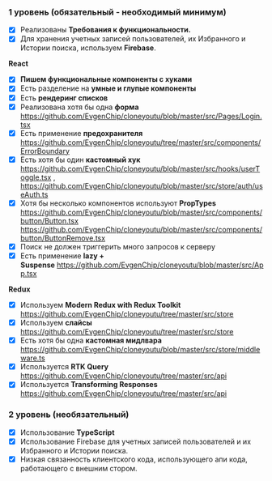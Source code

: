 ### **1 уровень (обязательный - необходимый минимум)**

- [x]  Реализованы **Требования к функциональности.**
- [X]  Для хранения учетных записей пользователей, их Избранного и Истории поиска, используем **Firebase**. 

**React**

- [X]  **Пишем функциональные компоненты c хуками** 
- [X]  Есть разделение на **умные и глупые компоненты**
- [X]  Есть **рендеринг списков** 
- [X]  Реализована хотя бы одна **форма** https://github.com/EvgenChip/cloneyoutu/blob/master/src/Pages/Login.tsx
- [X]  Есть применение **предохранителя** https://github.com/EvgenChip/cloneyoutu/tree/master/src/components/ErrorBoundary
- [X]  Есть хотя бы один **кастомный хук** https://github.com/EvgenChip/cloneyoutu/blob/master/src/hooks/userToggle.tsx , https://github.com/EvgenChip/cloneyoutu/blob/master/src/store/auth/useAuth.ts
- [X]  Хотя бы несколько компонентов используют **PropTypes** https://github.com/EvgenChip/cloneyoutu/blob/master/src/components/button/Button.tsx https://github.com/EvgenChip/cloneyoutu/blob/master/src/components/button/ButtonRemove.tsx
- [X]  Поиск не должен триггерить много запросов к серверу
- [X]  Есть применение **lazy + Suspense** https://github.com/EvgenChip/cloneyoutu/blob/master/src/App.tsx

**Redux**

- [X]  Используем **Modern Redux with Redux Toolkit** https://github.com/EvgenChip/cloneyoutu/tree/master/src/store
- [X]  Используем **слайсы** https://github.com/EvgenChip/cloneyoutu/tree/master/src/store
- [X]  Есть хотя бы одна **кастомная мидлвара** https://github.com/EvgenChip/cloneyoutu/blob/master/src/store/middleware.ts
- [X]  Используется **RTK Query** https://github.com/EvgenChip/cloneyoutu/tree/master/src/api
- [X]  Используется **Transforming Responses** https://github.com/EvgenChip/cloneyoutu/tree/master/src/api

### **2 уровень (необязательный)**

- [X]  Использование **TypeScript**
- [X]  Использование Firebase для учетных записей пользователей и их Избранного и Истории поиска.
- [X]  Низкая связанность клиентского кода, использующего апи кода, работающего с внешним стором.

